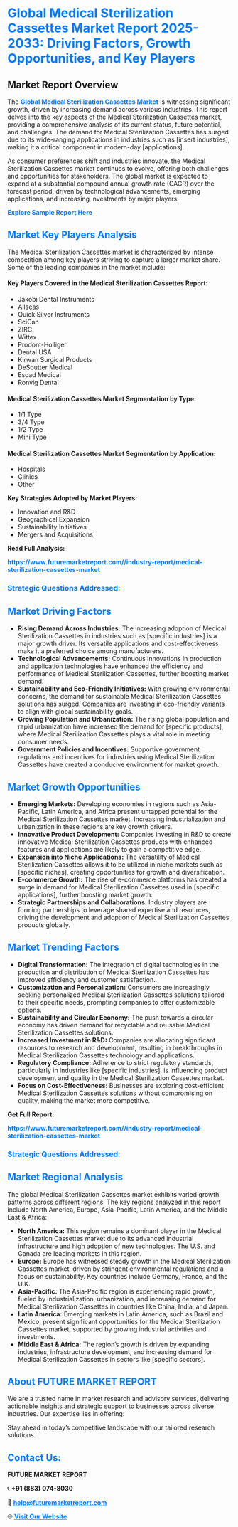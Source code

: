 <h1 style="color: #007BFF;">Global Medical Sterilization Cassettes Market Report 2025-2033: Driving Factors, Growth Opportunities, and Key Players</h1>

<section id="overview">
<h2>Market Report Overview</h2>
<p>The <a href="https://www.futuremarketreport.com//industry-report/medical-sterilization-cassettes-market" style="color: #007BFF; text-decoration: none;"><strong>Global Medical Sterilization Cassettes Market</strong></a> is witnessing significant growth, driven by increasing demand across various industries. This report delves into the key aspects of the Medical Sterilization Cassettes market, providing a comprehensive analysis of its current status, future potential, and challenges. The demand for Medical Sterilization Cassettes has surged due to its wide-ranging applications in industries such as [insert industries], making it a critical component in modern-day [applications].</p>
<p>As consumer preferences shift and industries innovate, the Medical Sterilization Cassettes market continues to evolve, offering both challenges and opportunities for stakeholders. The global market is expected to expand at a substantial compound annual growth rate (CAGR) over the forecast period, driven by technological advancements, emerging applications, and increasing investments by major players.</p>
</section>

<section id="overview">
<p><a href="https://www.futuremarketreport.com//request-sample/reportId=86713" style="color: #007BFF; text-decoration: none;"><strong>Explore Sample Report Here</strong></a></p>
</section>

<section id="key-players">
<h2 style="color: #007BFF;">Market Key Players Analysis</h2>
<p>The Medical Sterilization Cassettes market is characterized by intense competition among key players striving to capture a larger market share. Some of the leading companies in the market include:</p>
<h4>Key Players Covered in the Medical Sterilization Cassettes Report:</h4>
<ul><li>Jakobi Dental Instruments</li><li>Allseas</li><li>Quick Silver Instruments</li><li>SciCan</li><li>ZIRC</li><li>Wittex</li><li>Prodont-Holliger</li><li>Dental USA</li><li>Kirwan Surgical Products</li><li>DeSoutter Medical</li><li>Escad Medical</li><li>Ronvig Dental</li></ul>
<h4>Medical Sterilization Cassettes Market Segmentation by Type:</h4>
<ul><li>1/1 Type</li><li>3/4 Type</li><li>1/2 Type</li><li>Mini Type</li></ul>

<h4>Medical Sterilization Cassettes Market Segmentation by Application:</h4>
<ul><li>Hospitals</li><li>Clinics</li><li>Other</li></ul>
<p><strong>Key Strategies Adopted by Market Players:</strong></p>
<ul>
<li>Innovation and R&D</li>
<li>Geographical Expansion</li>
<li>Sustainability Initiatives</li>
<li>Mergers and Acquisitions</li>
</ul>
</section>

<section>
<p><strong>Read Full Analysis: </strong></p><a href="https://www.futuremarketreport.com//industry-report/medical-sterilization-cassettes-market" style="color: #007BFF; text-decoration: none;"><strong>https://www.futuremarketreport.com//industry-report/medical-sterilization-cassettes-market</strong></a>
<h3 style="color: #007BFF;">Strategic Questions Addressed:</h3>
</section>

<section id="driving-factors">
<h2 style="color: #007BFF;">Market Driving Factors</h2>
<ul>
<li><strong>Rising Demand Across Industries:</strong> The increasing adoption of Medical Sterilization Cassettes in industries such as [specific industries] is a major growth driver. Its versatile applications and cost-effectiveness make it a preferred choice among manufacturers.</li>
<li><strong>Technological Advancements:</strong> Continuous innovations in production and application technologies have enhanced the efficiency and performance of Medical Sterilization Cassettes, further boosting market demand.</li>
<li><strong>Sustainability and Eco-Friendly Initiatives:</strong> With growing environmental concerns, the demand for sustainable Medical Sterilization Cassettes solutions has surged. Companies are investing in eco-friendly variants to align with global sustainability goals.</li>
<li><strong>Growing Population and Urbanization:</strong> The rising global population and rapid urbanization have increased the demand for [specific products], where Medical Sterilization Cassettes plays a vital role in meeting consumer needs.</li>
<li><strong>Government Policies and Incentives:</strong> Supportive government regulations and incentives for industries using Medical Sterilization Cassettes have created a conducive environment for market growth.</li>
</ul>
</section>

<section id="growth-opportunities">
<h2 style="color: #007BFF;">Market Growth Opportunities</h2>
<ul>
<li><strong>Emerging Markets:</strong> Developing economies in regions such as Asia-Pacific, Latin America, and Africa present untapped potential for the Medical Sterilization Cassettes market. Increasing industrialization and urbanization in these regions are key growth drivers.</li>
<li><strong>Innovative Product Development:</strong> Companies investing in R&D to create innovative Medical Sterilization Cassettes products with enhanced features and applications are likely to gain a competitive edge.</li>
<li><strong>Expansion into Niche Applications:</strong> The versatility of Medical Sterilization Cassettes allows it to be utilized in niche markets such as [specific niches], creating opportunities for growth and diversification.</li>
<li><strong>E-commerce Growth:</strong> The rise of e-commerce platforms has created a surge in demand for Medical Sterilization Cassettes used in [specific applications], further boosting market growth.</li>
<li><strong>Strategic Partnerships and Collaborations:</strong> Industry players are forming partnerships to leverage shared expertise and resources, driving the development and adoption of Medical Sterilization Cassettes products globally.</li>
</ul>
</section>

<section id="trending-factors">
<h2 style="color: #007BFF;">Market Trending Factors</h2>
<ul>
<li><strong>Digital Transformation:</strong> The integration of digital technologies in the production and distribution of Medical Sterilization Cassettes has improved efficiency and customer satisfaction.</li>
<li><strong>Customization and Personalization:</strong> Consumers are increasingly seeking personalized Medical Sterilization Cassettes solutions tailored to their specific needs, prompting companies to offer customizable options.</li>
<li><strong>Sustainability and Circular Economy:</strong> The push towards a circular economy has driven demand for recyclable and reusable Medical Sterilization Cassettes solutions.</li>
<li><strong>Increased Investment in R&D:</strong> Companies are allocating significant resources to research and development, resulting in breakthroughs in Medical Sterilization Cassettes technology and applications.</li>
<li><strong>Regulatory Compliance:</strong> Adherence to strict regulatory standards, particularly in industries like [specific industries], is influencing product development and quality in the Medical Sterilization Cassettes market.</li>
<li><strong>Focus on Cost-Effectiveness:</strong> Businesses are exploring cost-efficient Medical Sterilization Cassettes solutions without compromising on quality, making the market more competitive.</li>
</ul>
</section>

<section>
<p><strong>Get Full Report: </strong></p><a href="https://www.futuremarketreport.com//industry-report/medical-sterilization-cassettes-market" style="color: #007BFF; text-decoration: none;"><strong>https://www.futuremarketreport.com//industry-report/medical-sterilization-cassettes-market</strong></a>
<h3 style="color: #007BFF;">Strategic Questions Addressed:</h3>
</section>


<section id="regional-analysis">
<h2 style="color: #007BFF;">Market Regional Analysis</h2>
<p>The global Medical Sterilization Cassettes market exhibits varied growth patterns across different regions. The key regions analyzed in this report include North America, Europe, Asia-Pacific, Latin America, and the Middle East & Africa:</p>
<ul>
<li><strong>North America:</strong> This region remains a dominant player in the Medical Sterilization Cassettes market due to its advanced industrial infrastructure and high adoption of new technologies. The U.S. and Canada are leading markets in this region.</li>
<li><strong>Europe:</strong> Europe has witnessed steady growth in the Medical Sterilization Cassettes market, driven by stringent environmental regulations and a focus on sustainability. Key countries include Germany, France, and the U.K.</li>
<li><strong>Asia-Pacific:</strong> The Asia-Pacific region is experiencing rapid growth, fueled by industrialization, urbanization, and increasing demand for Medical Sterilization Cassettes in countries like China, India, and Japan.</li>
<li><strong>Latin America:</strong> Emerging markets in Latin America, such as Brazil and Mexico, present significant opportunities for the Medical Sterilization Cassettes market, supported by growing industrial activities and investments.</li>
<li><strong>Middle East & Africa:</strong> The region’s growth is driven by expanding industries, infrastructure development, and increasing demand for Medical Sterilization Cassettes in sectors like [specific sectors].</li>
</ul>
</section>

<footer>
<h2 style="color: #007BFF;">About FUTURE MARKET REPORT</h2>
<p>We are a trusted name in market research and advisory services, delivering actionable insights and strategic support to businesses across diverse industries. Our expertise lies in offering:</p>

<p>Stay ahead in today’s competitive landscape with our tailored research solutions.</p>

<h2 style="color: #007BFF;">Contact Us:</h2>
<p><strong>FUTURE MARKET REPORT</strong></p>
<p>📞 <strong>+91 (883) 074-8030</strong></p>
<p>📧 <strong><a href="mailto:help@futuremarketreport.com" style="color: #007BFF;">help@futuremarketreport.com</a></strong></p>
<p>🌐 <strong><a href="https://www.futuremarketreport.com/" style="color: #007BFF;">Visit Our Website</a></strong></p>
</footer>